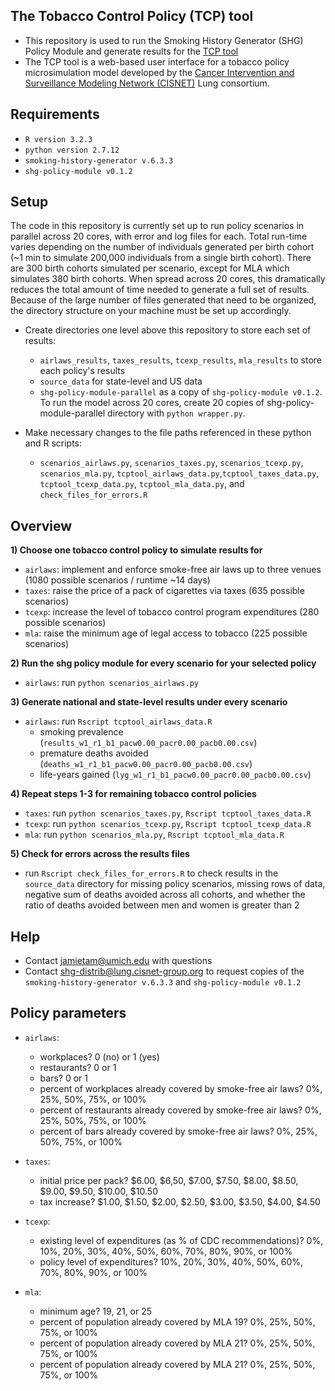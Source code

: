 ## The Tobacco Control Policy (TCP) tool
- This repository is used to run the Smoking History Generator (SHG) Policy Module and generate results for the [TCP tool](http://www.tobaccopolicyeffects.org)
- The TCP tool is a web-based user interface for a tobacco policy microsimulation model developed by the [Cancer Intervention and Surveillance Modeling Network (CISNET)](http://cisnet.cancer.gov) Lung consortium. 

## Requirements
- `R version 3.2.3`
- `python version 2.7.12`
- `smoking-history-generator v.6.3.3`
- `shg-policy-module v0.1.2`

## Setup
The code in this repository is currently set up to run policy scenarios in parallel across 20 cores, with error and log files for each. Total run-time varies depending on the number of individuals generated per birth cohort (~1 min to simulate 200,000 individuals from a single birth cohort). There are 300 birth cohorts simulated per scenario, except for MLA which simulates 380 birth cohorts. When spread across 20 cores, this dramatically reduces the total amount of time needed to generate a full set of results. Because of the large number of files generated that need to be organized, the directory structure on your machine must be set up accordingly. 

- Create directories one level above this repository to store each set of results: 
  - `airlaws_results`, `taxes_results`, `tcexp_results`, `mla_results` to store each policy's results
  - `source_data` for state-level and US data
  - `shg-policy-module-parallel` as a copy of `shg-policy-module v0.1.2`. To run the model across 20 cores, create 20 copies of shg-policy-module-parallel directory with `python wrapper.py`. 

- Make necessary changes to the file paths referenced in these python and R scripts:
  - `scenarios_airlaws.py`, `scenarios_taxes.py`, `scenarios_tcexp.py`, `scenarios_mla.py`, `tcptool_airlaws_data.py`,`tcptool_taxes_data.py`, `tcptool_tcexp_data.py`,  `tcptool_mla_data.py`, and `check_files_for_errors.R`

## Overview
<strong>1) Choose one tobacco control policy to simulate results for</strong>
  - `airlaws`: implement and enforce smoke-free air laws up to three venues (1080 possible scenarios / runtime ~14 days)
  - `taxes`: raise the price of a pack of cigarettes via taxes (635 possible scenarios)
  - `tcexp`: increase the level of tobacco control program expenditures (280 possible scenarios)
  - `mla`: raise the minimum age of legal access to tobacco (225 possible scenarios)
    
<strong>2) Run the shg policy module for every scenario for your selected policy</strong>
  - `airlaws`: run `python scenarios_airlaws.py` 
  
<strong>3) Generate national and state-level results under every scenario</strong> 
  - `airlaws`: run `Rscript tcptool_airlaws_data.R`
    - smoking prevalence (`results_w1_r1_b1_pacw0.00_pacr0.00_pacb0.00.csv`)
    - premature deaths avoided (`deaths_w1_r1_b1_pacw0.00_pacr0.00_pacb0.00.csv`)
    - life-years gained (`lyg_w1_r1_b1_pacw0.00_pacr0.00_pacb0.00.csv`)
  
<strong>4) Repeat steps 1-3 for remaining tobacco control policies</strong>
  - `taxes`: run `python scenarios_taxes.py`, `Rscript tcptool_taxes_data.R`
  - `tcexp`: run `python scenarios_tcexp.py`, `Rscript tcptool_tcexp_data.R`
  - `mla`: run `python scenarios_mla.py`, `Rscript tcptool_mla_data.R`

<strong>5) Check for errors across the results files</strong> 
  - run `Rscript check_files_for_errors.R` to check results in the `source_data` directory for missing policy scenarios, missing rows of data, negative sum of deaths avoided across all cohorts, and whether the ratio of deaths avoided between men and women is greater than 2
  
## Help
- Contact jamietam@umich.edu with questions
- Contact shg-distrib@lung.cisnet-group.org to request copies of the `smoking-history-generator v.6.3.3` and `shg-policy-module v0.1.2`

## Policy parameters
  - `airlaws`: 
    - workplaces? 0 (no) or 1 (yes)
    - restaurants? 0 or 1
    - bars? 0 or 1
    - percent of workplaces already covered by smoke-free air laws? 0%, 25%, 50%, 75%, or 100%
    - percent of restaurants already covered by smoke-free air laws? 0%, 25%, 50%, 75%, or 100%
    - percent of bars already covered by smoke-free air laws? 0%, 25%, 50%, 75%, or 100%
       
  - `taxes`: 
    - initial price per pack? $6.00, $6,50, $7.00, $7.50, $8.00, $8.50, $9.00, $9.50, $10.00, $10.50
    - tax increase? $1.00, $1.50, $2.00, $2.50, $3.00, $3.50, $4.00, $4.50

  - `tcexp`: 
    - existing level of expenditures (as % of CDC recommendations)? 0%, 10%, 20%, 30%, 40%, 50%, 60%, 70%, 80%, 90%, or 100%
    - policy level of expenditures? 10%, 20%, 30%, 40%, 50%, 60%, 70%, 80%, 90%, or 100%
    
  - `mla`: 
    - minimum age? 19, 21, or 25
    - percent of population already covered by MLA 19? 0%, 25%, 50%, 75%, or 100%
    - percent of population already covered by MLA 21? 0%, 25%, 50%, 75%, or 100%
    - percent of population already covered by MLA 21? 0%, 25%, 50%, 75%, or 100%
